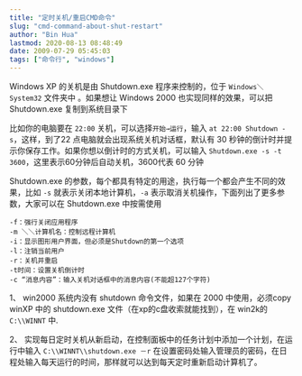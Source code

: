 ```yaml
---
title: "定时关机/重启CMD命令"
slug: "cmd-command-about-shut-restart"
author: "Bin Hua"
lastmod: 2020-08-13 08:48:49
date: 2009-07-29 05:45:03
tags: ["命令行", "windows"]
---
```


Windows XP 的关机是由 Shutdown.exe 程序来控制的，位于 `Windows＼System32` 文件夹中 。如果想让 Windows 2000 也实现同样的效果，可以把 Shutdown.exe 复制到系统目录下

比如你的电脑要在 `22:00` 关机，可以选择`开始→运行`，输入 `at 22:00 Shutdown -s`，这样，到了22 点电脑就会出现系统关机对话框，默认有 30 秒钟的倒计时并提示你保存工作。如果你想以倒计时的方式关机，可以输入 `Shutdown.exe -s -t 3600`，这里表示60分钟后自动关机，3600代表 60 分钟

Shutdown.exe 的参数，每个都具有特定的用途，执行每一个都会产生不同的效果，比如 `-s` 就表示关闭本地计算机，`-a` 表示取消关机操作，下面列出了更多参数，大家可以在 Shutdown.exe 中按需使用

```
-f：强行关闭应用程序
-m ＼＼计算机名：控制远程计算机
-i：显示图形用户界面，但必须是Shutdown的第一个选项
-l：注销当前用户
-r：关机并重启
-t时间：设置关机倒计时
-c “消息内容”：输入关机对话框中的消息内容(不能超127个字符)
```

1、 win2000 系统内没有 shutdown 命令文件，如果在 2000 中使用，必须copy winXP 中的 shutdown.exe 文件（在xp的c盘收索就能找到），在 win2k的`C:\\WINNT` 中.

2、 实现每日定时关机从新启动，在控制面板中的任务计划中添加一个计划，在运行中输入 `C:\\WINNT\\shutdown.exe －r` 在设置密码处输入管理员的密码，在日程处输入每天运行的时间，那样就可以达到每天定时重新启动计算机了。
